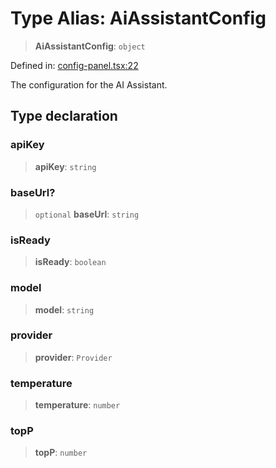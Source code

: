 # Type Alias: AiAssistantConfig

> **AiAssistantConfig**: `object`

Defined in: [config-panel.tsx:22](https://github.com/GeoDaCenter/openassistant/blob/994a31d776db171047aa7cd650eb798b5317f644/packages/ui/src/components/config-panel.tsx#L22)

The configuration for the AI Assistant.

## Type declaration

### apiKey

> **apiKey**: `string`

### baseUrl?

> `optional` **baseUrl**: `string`

### isReady

> **isReady**: `boolean`

### model

> **model**: `string`

### provider

> **provider**: `Provider`

### temperature

> **temperature**: `number`

### topP

> **topP**: `number`
